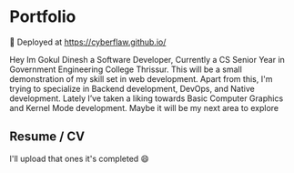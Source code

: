 # Portfolio

🚀 Deployed at https://cyberflaw.github.io/

Hey Im Gokul Dinesh a Software Developer, Currently a CS Senior Year in Government Engineering College Thrissur. This will be a small demonstration of my skill set in web development. Apart from this, I'm trying to specialize in Backend development, DevOps, and Native development. Lately I’ve taken a liking towards Basic Computer Graphics and Kernel Mode development. Maybe it will be my next area to explore

## Resume / CV

I'll upload that ones it's completed 😄
